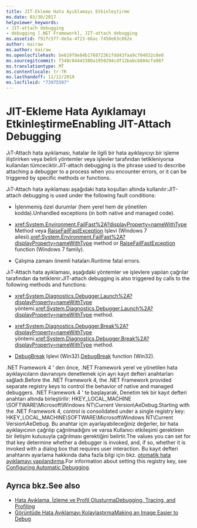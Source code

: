 ```yaml
---
title: JIT-Ekleme Hata Ayıklamayı Etkinleştirme
ms.date: 03/30/2017
helpviewer_keywords:
- JIT-attach debugging
- debugging [.NET Framework], JIT-attach debugging
ms.assetid: f91fc5f7-de5a-4f23-b6ac-f450e63c662e
author: mairaw
ms.author: mairaw
ms.openlocfilehash: be619f8e84b176872361fdd43faa9c704832c8e0
ms.sourcegitcommit: f348c84443380a1959294cdf12babcb804cfa987
ms.translationtype: MT
ms.contentlocale: tr-TR
ms.lasthandoff: 11/12/2019
ms.locfileid: "73975597"
---
```

# <a name="enabling-jit-attach-debugging"></a><span data-ttu-id="1076a-102">JIT-Ekleme Hata Ayıklamayı Etkinleştirme</span><span class="sxs-lookup"><span data-stu-id="1076a-102">Enabling JIT-Attach Debugging</span></span>
<span data-ttu-id="1076a-103">JıT-Attach hata ayıklaması, hatalar ile ilgili bir hata ayıklayıcıyı bir işleme iliştirirken veya belirli yöntemler veya işlevler tarafından tetikleniyorsa kullanılan tümceciktir.</span><span class="sxs-lookup"><span data-stu-id="1076a-103">JIT-attach debugging is the phrase used to describe attaching a debugger to a process when you encounter errors, or it can be triggered by specific methods or functions.</span></span>  
  
 <span data-ttu-id="1076a-104">JıT-Attach hata ayıklaması aşağıdaki hata koşulları altında kullanılır:</span><span class="sxs-lookup"><span data-stu-id="1076a-104">JIT-attach debugging is used under the following fault conditions:</span></span>  
  
- <span data-ttu-id="1076a-105">İşlenmemiş özel durumlar (hem yerel hem de yönetilen kodda).</span><span class="sxs-lookup"><span data-stu-id="1076a-105">Unhandled exceptions (in both native and managed code).</span></span>  
  
- <span data-ttu-id="1076a-106"><xref:System.Environment.FailFast%2A?displayProperty=nameWithType> Method veya [RaiseFailFastException](/windows/win32/api/errhandlingapi/nf-errhandlingapi-raisefailfastexception) Işlevi (Windows 7 ailesi).</span><span class="sxs-lookup"><span data-stu-id="1076a-106"><xref:System.Environment.FailFast%2A?displayProperty=nameWithType> method or [RaiseFailFastException](/windows/win32/api/errhandlingapi/nf-errhandlingapi-raisefailfastexception) function (Windows 7 family).</span></span>  
  
- <span data-ttu-id="1076a-107">Çalışma zamanı önemli hataları.</span><span class="sxs-lookup"><span data-stu-id="1076a-107">Runtime fatal errors.</span></span>  
  
 <span data-ttu-id="1076a-108">JıT-Attach hata ayıklaması, aşağıdaki yöntemler ve işlevlere yapılan çağrılar tarafından da tetiklenir:</span><span class="sxs-lookup"><span data-stu-id="1076a-108">JIT-attach debugging is also triggered by calls to the following methods and functions:</span></span>  
  
- <span data-ttu-id="1076a-109"><xref:System.Diagnostics.Debugger.Launch%2A?displayProperty=nameWithType> yöntemi.</span><span class="sxs-lookup"><span data-stu-id="1076a-109"><xref:System.Diagnostics.Debugger.Launch%2A?displayProperty=nameWithType> method.</span></span>  
  
- <span data-ttu-id="1076a-110"><xref:System.Diagnostics.Debugger.Break%2A?displayProperty=nameWithType> yöntemi.</span><span class="sxs-lookup"><span data-stu-id="1076a-110"><xref:System.Diagnostics.Debugger.Break%2A?displayProperty=nameWithType> method.</span></span>  
  
- <span data-ttu-id="1076a-111">[DebugBreak](/windows/win32/api/debugapi/nf-debugapi-debugbreak) Işlevi (Win32).</span><span class="sxs-lookup"><span data-stu-id="1076a-111">[DebugBreak](/windows/win32/api/debugapi/nf-debugapi-debugbreak) function (Win32).</span></span>  
  
 <span data-ttu-id="1076a-112">.NET Framework 4 ' den önce, .NET Framework yerel ve yönetilen hata ayıklayıcıların davranışını denetlemek için ayrı kayıt defteri anahtarları sağladı.</span><span class="sxs-lookup"><span data-stu-id="1076a-112">Before the .NET Framework 4, the .NET Framework provided separate registry keys to control the behavior of native and managed debuggers.</span></span> <span data-ttu-id="1076a-113">.NET Framework 4 ' te başlayarak, Denetim tek bir kayıt defteri anahtarı altında birleştirilir: HKEY_LOCAL_MACHINE \SOFTWARE\Microsoft\Windows NT\Current Version\AeDebug.</span><span class="sxs-lookup"><span data-stu-id="1076a-113">Starting with the .NET Framework 4, control is consolidated under a single registry key: HKEY_LOCAL_MACHINE\SOFTWARE\Microsoft\Windows NT\Current Version\AeDebug.</span></span> <span data-ttu-id="1076a-114">Bu anahtar için ayarlayabileceğiniz değerler, bir hata ayıklayıcının çağrılıp çağrılmadığını ve varsa Kullanıcı etkileşimi gerektiren bir iletişim kutusuyla çağrılması gerektiğini belirtir.</span><span class="sxs-lookup"><span data-stu-id="1076a-114">The values you can set for that key determine whether a debugger is invoked, and, if so, whether it is invoked with a dialog box that requires user interaction.</span></span> <span data-ttu-id="1076a-115">Bu kayıt defteri anahtarını ayarlama hakkında daha fazla bilgi için bkz. [otomatik hata ayıklamayı yapılandırma](/windows/win32/debug/configuring-automatic-debugging).</span><span class="sxs-lookup"><span data-stu-id="1076a-115">For information about setting this registry key, see [Configuring Automatic Debugging](/windows/win32/debug/configuring-automatic-debugging).</span></span>  
  
## <a name="see-also"></a><span data-ttu-id="1076a-116">Ayrıca bkz.</span><span class="sxs-lookup"><span data-stu-id="1076a-116">See also</span></span>

- [<span data-ttu-id="1076a-117">Hata Ayıklama, İzleme ve Profil Oluşturma</span><span class="sxs-lookup"><span data-stu-id="1076a-117">Debugging, Tracing, and Profiling</span></span>](index.md)
- [<span data-ttu-id="1076a-118">Görüntüde Hata Ayıklamayı Kolaylaştırma</span><span class="sxs-lookup"><span data-stu-id="1076a-118">Making an Image Easier to Debug</span></span>](making-an-image-easier-to-debug.md)
